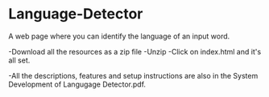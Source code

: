 # Language-Detector
A web page where you can identify the language of an input word.

-Download all the resources as a zip file
-Unzip
-Click on index.html and it's all set.

-All the descriptions, features and setup instructions are also in the System Development of Langugage Detector.pdf.
